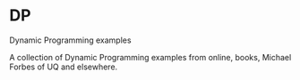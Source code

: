 # DP
Dynamic Programming examples

A collection of Dynamic Programming examples from online, books, Michael Forbes of UQ and elsewhere.
